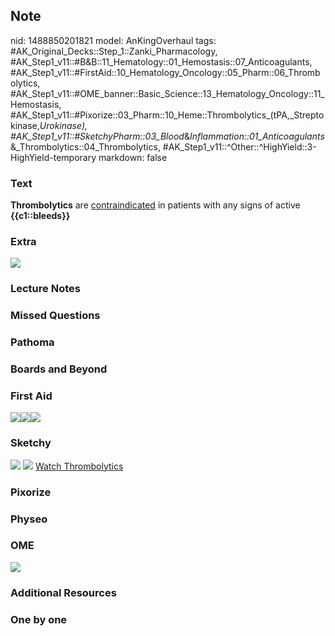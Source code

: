 ## Note
nid: 1488850201821
model: AnKingOverhaul
tags: #AK_Original_Decks::Step_1::Zanki_Pharmacology, #AK_Step1_v11::#B&B::11_Hematology::01_Hemostasis::07_Anticoagulants, #AK_Step1_v11::#FirstAid::10_Hematology_Oncology::05_Pharm::06_Thrombolytics, #AK_Step1_v11::#OME_banner::Basic_Science::13_Hematology_Oncology::11_Hemostasis, #AK_Step1_v11::#Pixorize::03_Pharm::10_Heme::Thrombolytics_(tPA,_Streptokinase,_Urokinase), #AK_Step1_v11::#SketchyPharm::03_Blood_&_Inflammation::01_Anticoagulants_&_Thrombolytics::04_Thrombolytics, #AK_Step1_v11::^Other::^HighYield::3-HighYield-temporary
markdown: false

### Text
<div>
  <b>Thrombolytics</b> are <u>contraindicated</u> in patients with
  any signs of active <b>{{c1::bleeds}}</b>
</div>

### Extra
<img src="paste-778059095474686.jpg">

### Lecture Notes


### Missed Questions


### Pathoma


### Boards and Beyond


### First Aid
<img src="paste-181818850541571.jpg"><img src=
"paste-384335148482563.jpg"><img src="paste-385782552461315.jpg">

### Sketchy
<img src="paste-23111219019779.jpg"> <img src=
"Screen%20Shot%202019-09-23%20at%209.08.39%20AM.png"> <a href=
"https://dashboard.sketchy.com/study/medical/courses/medical-pharmacology/units/medical-pharmacology-blood-inflammation/videos/medical-pharmacology-blood-and-inflammation-anticoagulants-and-thrombolytics-thrombolytics?utm_source=anki&utm_medium=partnership&utm_campaign=february_update&utm_content=medical">
Watch Thrombolytics</a>

### Pixorize


### Physeo


### OME
<div class="ome-widget">
  <a href=
  "https://onlinemeded.org/spa/heme-onc/hemostasis/acquire?ref=anki">
  <img src="_OME_AnkiFlashcards_Lesson_5.png"></a>
</div>

### Additional Resources


### One by one

